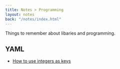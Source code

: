 ```yaml
---
title: Notes > Programming
layout: notes
back: "/notes/index.html"
---
```


Things to remember about libaries and programming.

## YAML

* [How to use integers as keys](https://stackoverflow.com/questions/47350860/how-to-parse-integer-value-as-keys-in-yaml-file)